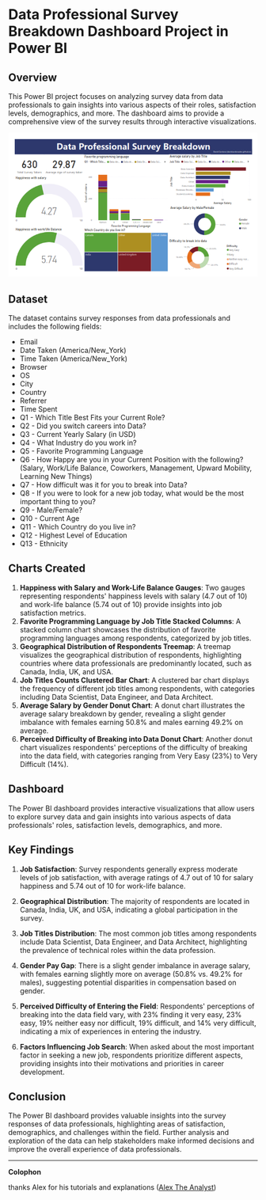 # Data Professional Survey Breakdown Dashboard Project in Power BI

## Overview
This Power BI project focuses on analyzing survey data from data professionals to gain insights into various aspects of their roles, satisfaction levels, demographics, and more. The dashboard aims to provide a comprehensive view of the survey results through interactive visualizations.

![dashboard_data_professional_survey](dashboard_data_professional_survey.png)

## Dataset
The dataset contains survey responses from data professionals and includes the following fields:
- Email
- Date Taken (America/New_York)
- Time Taken (America/New_York)
- Browser
- OS
- City
- Country
- Referrer
- Time Spent
- Q1 - Which Title Best Fits your Current Role?
- Q2 - Did you switch careers into Data?
- Q3 - Current Yearly Salary (in USD)
- Q4 - What Industry do you work in?
- Q5 - Favorite Programming Language
- Q6 - How Happy are you in your Current Position with the following? (Salary, Work/Life Balance, Coworkers, Management, Upward Mobility, Learning New Things)
- Q7 - How difficult was it for you to break into Data?
- Q8 - If you were to look for a new job today, what would be the most important thing to you?
- Q9 - Male/Female?
- Q10 - Current Age
- Q11 - Which Country do you live in?
- Q12 - Highest Level of Education
- Q13 - Ethnicity

## Charts Created
1. **Happiness with Salary and Work-Life Balance Gauges**: Two gauges representing respondents' happiness levels with salary (4.7 out of 10) and work-life balance (5.74 out of 10) provide insights into job satisfaction metrics.
2. **Favorite Programming Language by Job Title Stacked Columns**: A stacked column chart showcases the distribution of favorite programming languages among respondents, categorized by job titles.
3. **Geographical Distribution of Respondents Treemap**: A treemap visualizes the geographical distribution of respondents, highlighting countries where data professionals are predominantly located, such as Canada, India, UK, and USA.
4. **Job Titles Counts Clustered Bar Chart**: A clustered bar chart displays the frequency of different job titles among respondents, with categories including Data Scientist, Data Engineer, and Data Architect.
5. **Average Salary by Gender Donut Chart**: A donut chart illustrates the average salary breakdown by gender, revealing a slight gender imbalance with females earning 50.8% and males earning 49.2% on average.
6. **Perceived Difficulty of Breaking into Data Donut Chart**: Another donut chart visualizes respondents' perceptions of the difficulty of breaking into the data field, with categories ranging from Very Easy (23%) to Very Difficult (14%).

## Dashboard
The Power BI dashboard provides interactive visualizations that allow users to explore survey data and gain insights into various aspects of data professionals' roles, satisfaction levels, demographics, and more.

## Key Findings
1. **Job Satisfaction**: Survey respondents generally express moderate levels of job satisfaction, with average ratings of 4.7 out of 10 for salary happiness and 5.74 out of 10 for work-life balance.
   
2. **Geographical Distribution**: The majority of respondents are located in Canada, India, UK, and USA, indicating a global participation in the survey.

3. **Job Titles Distribution**: The most common job titles among respondents include Data Scientist, Data Engineer, and Data Architect, highlighting the prevalence of technical roles within the data profession.

4. **Gender Pay Gap**: There is a slight gender imbalance in average salary, with females earning slightly more on average (50.8% vs. 49.2% for males), suggesting potential disparities in compensation based on gender.

5. **Perceived Difficulty of Entering the Field**: Respondents' perceptions of breaking into the data field vary, with 23% finding it very easy, 23% easy, 19% neither easy nor difficult, 19% difficult, and 14% very difficult, indicating a mix of experiences in entering the industry.

6. **Factors Influencing Job Search**: When asked about the most important factor in seeking a new job, respondents prioritize different aspects, providing insights into their motivations and priorities in career development.

## Conclusion
The Power BI dashboard provides valuable insights into the survey responses of data professionals, highlighting areas of satisfaction, demographics, and challenges within the field. Further analysis and exploration of the data can help stakeholders make informed decisions and improve the overall experience of data professionals.


--- 
**Colophon**  

thanks Alex for his tutorials and explanations ([Alex The Analyst](https://www.alextheanalyst.com/))